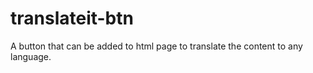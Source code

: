 # translateit-btn

A button that can be added to html page to translate the content to any language.
